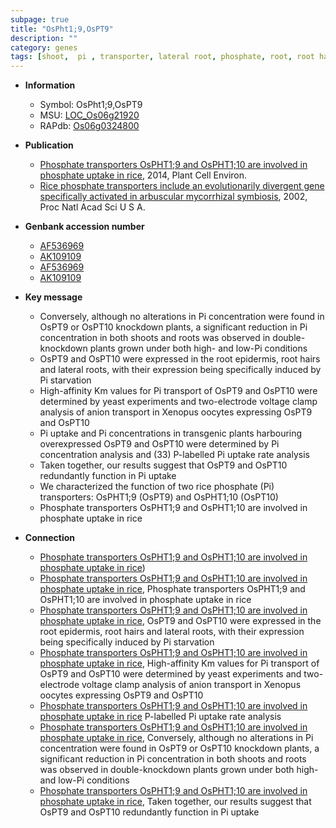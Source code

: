 ```yaml
---
subpage: true
title: "OsPht1;9,OsPT9"
description: ""
category: genes
tags: [shoot,  pi , transporter, lateral root, phosphate, root, root hair]
---
```


* **Information**  
    + Symbol: OsPht1;9,OsPT9  
    + MSU: [LOC_Os06g21920](http://rice.plantbiology.msu.edu/cgi-bin/ORF_infopage.cgi?orf=LOC_Os06g21920)  
    + RAPdb: [Os06g0324800](http://rapdb.dna.affrc.go.jp/viewer/gbrowse_details/irgsp1?name=Os06g0324800)  

* **Publication**  
    + [Phosphate transporters OsPHT1;9 and OsPHT1;10 are involved in phosphate uptake in rice](http://www.ncbi.nlm.nih.gov/pubmed?term=Phosphate+transporters+OsPHT1;9+and+OsPHT1;10+are+involved+in+phosphate+uptake+in+rice%5BTitle%5D), 2014, Plant Cell Environ.
    + [Rice phosphate transporters include an evolutionarily divergent gene specifically activated in arbuscular mycorrhizal symbiosis](http://www.ncbi.nlm.nih.gov/pubmed?term=Rice+phosphate+transporters+include+an+evolutionarily+divergent+gene+specifically+activated+in+arbuscular+mycorrhizal+symbiosis%5BTitle%5D), 2002, Proc Natl Acad Sci U S A.

* **Genbank accession number**  
    + [AF536969](http://www.ncbi.nlm.nih.gov/nuccore/AF536969)
    + [AK109109](http://www.ncbi.nlm.nih.gov/nuccore/AK109109)
    + [AF536969](http://www.ncbi.nlm.nih.gov/nuccore/AF536969)
    + [AK109109](http://www.ncbi.nlm.nih.gov/nuccore/AK109109)

* **Key message**  
    + Conversely, although no alterations in Pi concentration were found in OsPT9 or OsPT10 knockdown plants, a significant reduction in Pi concentration in both shoots and roots was observed in double-knockdown plants grown under both high- and low-Pi conditions
    + OsPT9 and OsPT10 were expressed in the root epidermis, root hairs and lateral roots, with their expression being specifically induced by Pi starvation
    + High-affinity Km values for Pi transport of OsPT9 and OsPT10 were determined by yeast experiments and two-electrode voltage clamp analysis of anion transport in Xenopus oocytes expressing OsPT9 and OsPT10
    + Pi uptake and Pi concentrations in transgenic plants harbouring overexpressed OsPT9 and OsPT10 were determined by Pi concentration analysis and (33) P-labelled Pi uptake rate analysis
    + Taken together, our results suggest that OsPT9 and OsPT10 redundantly function in Pi uptake
    + We characterized the function of two rice phosphate (Pi) transporters: OsPHT1;9 (OsPT9) and OsPHT1;10 (OsPT10)
    + Phosphate transporters OsPHT1;9 and OsPHT1;10 are involved in phosphate uptake in rice

* **Connection**  
    + [Phosphate transporters OsPHT1;9 and OsPHT1;10 are involved in phosphate uptake in rice](OsPT10))
    + [Phosphate transporters OsPHT1;9 and OsPHT1;10 are involved in phosphate uptake in rice](http://www.ncbi.nlm.nih.gov/pubmed?term=Phosphate+transporters+OsPHT1;9+and+OsPHT1;10+are+involved+in+phosphate+uptake+in+rice%5BTitle%5D), Phosphate transporters OsPHT1;9 and OsPHT1;10 are involved in phosphate uptake in rice
    + [Phosphate transporters OsPHT1;9 and OsPHT1;10 are involved in phosphate uptake in rice](http://www.ncbi.nlm.nih.gov/pubmed?term=Phosphate+transporters+OsPHT1;9+and+OsPHT1;10+are+involved+in+phosphate+uptake+in+rice%5BTitle%5D), OsPT9 and OsPT10 were expressed in the root epidermis, root hairs and lateral roots, with their expression being specifically induced by Pi starvation
    + [Phosphate transporters OsPHT1;9 and OsPHT1;10 are involved in phosphate uptake in rice](http://www.ncbi.nlm.nih.gov/pubmed?term=Phosphate+transporters+OsPHT1;9+and+OsPHT1;10+are+involved+in+phosphate+uptake+in+rice%5BTitle%5D), High-affinity Km values for Pi transport of OsPT9 and OsPT10 were determined by yeast experiments and two-electrode voltage clamp analysis of anion transport in Xenopus oocytes expressing OsPT9 and OsPT10
    + [Phosphate transporters OsPHT1;9 and OsPHT1;10 are involved in phosphate uptake in rice](33) P-labelled Pi uptake rate analysis
    + [Phosphate transporters OsPHT1;9 and OsPHT1;10 are involved in phosphate uptake in rice](http://www.ncbi.nlm.nih.gov/pubmed?term=Phosphate+transporters+OsPHT1;9+and+OsPHT1;10+are+involved+in+phosphate+uptake+in+rice%5BTitle%5D), Conversely, although no alterations in Pi concentration were found in OsPT9 or OsPT10 knockdown plants, a significant reduction in Pi concentration in both shoots and roots was observed in double-knockdown plants grown under both high- and low-Pi conditions
    + [Phosphate transporters OsPHT1;9 and OsPHT1;10 are involved in phosphate uptake in rice](http://www.ncbi.nlm.nih.gov/pubmed?term=Phosphate+transporters+OsPHT1;9+and+OsPHT1;10+are+involved+in+phosphate+uptake+in+rice%5BTitle%5D), Taken together, our results suggest that OsPT9 and OsPT10 redundantly function in Pi uptake



